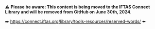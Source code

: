 :warning: **Please be aware: This content is being moved to the IFTAS Connect Library and will be removed from GitHub on June 30th, 2024.**

:arrow_right: https://connect.iftas.org/library/tools-resources/reserved-words/ :arrow_left:
